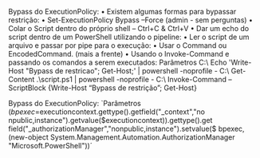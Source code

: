 Bypass do ExecutionPolicy:
• Existem algumas formas para bypassar restrição:
• Set-ExecutionPolicy Bypass –Force (admin - sem perguntas)
• Colar o Script dentro do próprio shell – Ctrl+C & Ctrl+V
• Dar um echo do script dentro de um PowerShell utilizando o pipeline:
• Ler o script de um arquivo e passar por pipe para o execução:
• Usar o Command ou EncodedCommand. (mais a frente)
• Usando o Invoke-Command e passando os comandos a serem executados:
Parâmetros
C:\ Echo 'Write-Host "Bypass de restricao"; Get-Host;' | powershell -noprofile -
C:\ Get-Content .\script.ps1 | powershell -noprofile -
C:\ Invoke-Command –ScriptBlock {Write-Host “Bypass de restrição”; Get-Host}



Bypass do ExecutionPolicy:
`Parâmetros
($bpexec=$executioncontext.gettype().getfield("_context","no
npublic,instance").getvalue($executioncontext)).gettype().get
field("_authorizationManager","nonpublic,instance").setvalue($
bpexec, (new-object
System.Management.Automation.AuthorizationManager
"Microsoft.PowerShell"))´
